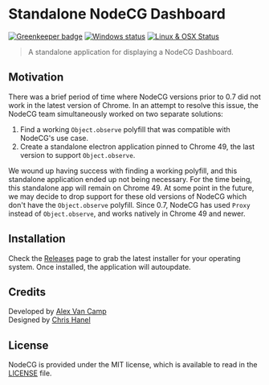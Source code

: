 # Standalone NodeCG Dashboard

[![Greenkeeper badge](https://badges.greenkeeper.io/nodecg/dashboard.svg)](https://greenkeeper.io/)
[![Windows status](https://ci.appveyor.com/api/projects/status/jtvfi9yin53y4es1/branch/master?svg=true)](https://ci.appveyor.com/project/Lange/dashboard/branch/master)
[![Linux & OSX Status](https://travis-ci.org/nodecg/dashboard.svg?branch=master)](https://travis-ci.org/nodecg/dashboard)

> A standalone application for displaying a NodeCG Dashboard.

## Motivation
There was a brief period of time where NodeCG versions prior to 0.7 did not work in the latest version of Chrome. In an attempt to resolve this issue, the NodeCG team simultaneously worked on two separate solutions:

1. Find a working `Object.observe` polyfill that was compatible with NodeCG's use case.
2. Create a standalone electron application pinned to Chrome 49, the last version to support `Object.observe`.

We wound up having success with finding a working polyfill, and this standalone application ended up not being necessary. For the time being, this standalone app will remain on Chrome 49. At some point in the future, we may decide to drop support for these old versions of NodeCG which don't have the `Object.observe` polyfill. Since 0.7, NodeCG has used `Proxy` instead of `Object.observe`, and works natively in Chrome 49 and newer.

## Installation
Check the [Releases](https://github.com/nodecg/dashboard/releases) page to grab the latest installer for your operating system.
Once installed, the application will autoupdate.

## Credits
Developed by [Alex Van Camp](https://twitter.com/vancamp)  
Designed by [Chris Hanel](https://twitter.com/chrishanel)

## License
NodeCG is provided under the MIT license, which is available to read in the 
[LICENSE](https://github.com/nodecg/dashboard/blob/master/LICENSE) file.
